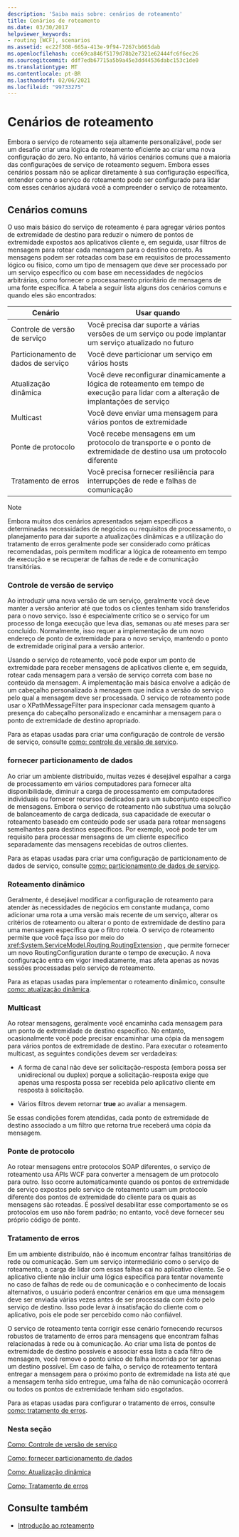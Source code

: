```yaml
---
description: 'Saiba mais sobre: cenários de roteamento'
title: Cenários de roteamento
ms.date: 03/30/2017
helpviewer_keywords:
- routing [WCF], scenarios
ms.assetid: ec22f308-665a-413e-9f94-7267cb665dab
ms.openlocfilehash: cce69ca846f5179d78b2e7321e62444fc6f6ec26
ms.sourcegitcommit: ddf7edb67715a5b9a45e3dd44536dabc153c1de0
ms.translationtype: MT
ms.contentlocale: pt-BR
ms.lasthandoff: 02/06/2021
ms.locfileid: "99733275"
---
```

# <a name="routing-scenarios"></a>Cenários de roteamento

Embora o serviço de roteamento seja altamente personalizável, pode ser um desafio criar uma lógica de roteamento eficiente ao criar uma nova configuração do zero.  No entanto, há vários cenários comuns que a maioria das configurações de serviço de roteamento seguem. Embora esses cenários possam não se aplicar diretamente à sua configuração específica, entender como o serviço de roteamento pode ser configurado para lidar com esses cenários ajudará você a compreender o serviço de roteamento.  
  
## <a name="common-scenarios"></a>Cenários comuns  

 O uso mais básico do serviço de roteamento é para agregar vários pontos de extremidade de destino para reduzir o número de pontos de extremidade expostos aos aplicativos cliente e, em seguida, usar filtros de mensagem para rotear cada mensagem para o destino correto. As mensagens podem ser roteadas com base em requisitos de processamento lógico ou físico, como um tipo de mensagem que deve ser processado por um serviço específico ou com base em necessidades de negócios arbitrárias, como fornecer o processamento prioritário de mensagens de uma fonte específica. A tabela a seguir lista alguns dos cenários comuns e quando eles são encontrados:  
  
|Cenário|Usar quando|  
|--------------|--------------|  
|Controle de versão de serviço|Você precisa dar suporte a várias versões de um serviço ou pode implantar um serviço atualizado no futuro|  
|Particionamento de dados de serviço|Você deve particionar um serviço em vários hosts|  
|Atualização dinâmica|Você deve reconfigurar dinamicamente a lógica de roteamento em tempo de execução para lidar com a alteração de implantações de serviço|  
|Multicast|Você deve enviar uma mensagem para vários pontos de extremidade|  
|Ponte de protocolo|Você recebe mensagens em um protocolo de transporte e o ponto de extremidade de destino usa um protocolo diferente|  
|Tratamento de erros|Você precisa fornecer resiliência para interrupções de rede e falhas de comunicação|  
  
> [!NOTE]
> Embora muitos dos cenários apresentados sejam específicos a determinadas necessidades de negócios ou requisitos de processamento, o planejamento para dar suporte a atualizações dinâmicas e a utilização do tratamento de erros geralmente pode ser considerado como práticas recomendadas, pois permitem modificar a lógica de roteamento em tempo de execução e se recuperar de falhas de rede e de comunicação transitórias.  
  
### <a name="service-versioning"></a>Controle de versão de serviço  

 Ao introduzir uma nova versão de um serviço, geralmente você deve manter a versão anterior até que todos os clientes tenham sido transferidos para o novo serviço. Isso é especialmente crítico se o serviço for um processo de longa execução que leva dias, semanas ou até meses para ser concluído. Normalmente, isso requer a implementação de um novo endereço de ponto de extremidade para o novo serviço, mantendo o ponto de extremidade original para a versão anterior.  
  
 Usando o serviço de roteamento, você pode expor um ponto de extremidade para receber mensagens de aplicativos cliente e, em seguida, rotear cada mensagem para a versão de serviço correta com base no conteúdo da mensagem. A implementação mais básica envolve a adição de um cabeçalho personalizado à mensagem que indica a versão do serviço pelo qual a mensagem deve ser processada. O serviço de roteamento pode usar o XPathMessageFilter para inspecionar cada mensagem quanto à presença do cabeçalho personalizado e encaminhar a mensagem para o ponto de extremidade de destino apropriado.  
  
 Para as etapas usadas para criar uma configuração de controle de versão de serviço, consulte [como: controle de versão de serviço](how-to-service-versioning.md).
  
### <a name="service-data-partitioning"></a>fornecer particionamento de dados  

 Ao criar um ambiente distribuído, muitas vezes é desejável espalhar a carga de processamento em vários computadores para fornecer alta disponibilidade, diminuir a carga de processamento em computadores individuais ou fornecer recursos dedicados para um subconjunto específico de mensagens. Embora o serviço de roteamento não substitua uma solução de balanceamento de carga dedicada, sua capacidade de executar o roteamento baseado em conteúdo pode ser usada para rotear mensagens semelhantes para destinos específicos. Por exemplo, você pode ter um requisito para processar mensagens de um cliente específico separadamente das mensagens recebidas de outros clientes.  
  
 Para as etapas usadas para criar uma configuração de particionamento de dados de serviço, consulte [como: particionamento de dados de serviço](how-to-service-data-partitioning.md).  
  
### <a name="dynamic-routing"></a>Roteamento dinâmico  

 Geralmente, é desejável modificar a configuração de roteamento para atender às necessidades de negócios em constante mudança, como adicionar uma rota a uma versão mais recente de um serviço, alterar os critérios de roteamento ou alterar o ponto de extremidade de destino para uma mensagem específica que o filtro roteia. O serviço de roteamento permite que você faça isso por meio do <xref:System.ServiceModel.Routing.RoutingExtension> , que permite fornecer um novo RoutingConfiguration durante o tempo de execução. A nova configuração entra em vigor imediatamente, mas afeta apenas as novas sessões processadas pelo serviço de roteamento.  
  
 Para as etapas usadas para implementar o roteamento dinâmico, consulte [como: atualização dinâmica](how-to-dynamic-update.md).
  
### <a name="multicast"></a>Multicast  

 Ao rotear mensagens, geralmente você encaminha cada mensagem para um ponto de extremidade de destino específico.  No entanto, ocasionalmente você pode precisar encaminhar uma cópia da mensagem para vários pontos de extremidade de destino. Para executar o roteamento multicast, as seguintes condições devem ser verdadeiras:  
  
- A forma de canal não deve ser solicitação-resposta (embora possa ser unidirecional ou duplex) porque a solicitação-resposta exige que apenas uma resposta possa ser recebida pelo aplicativo cliente em resposta à solicitação.  
  
- Vários filtros devem retornar **true** ao avaliar a mensagem.  
  
 Se essas condições forem atendidas, cada ponto de extremidade de destino associado a um filtro que retorna true receberá uma cópia da mensagem.  
  
### <a name="protocol-bridging"></a>Ponte de protocolo  

 Ao rotear mensagens entre protocolos SOAP diferentes, o serviço de roteamento usa APIs WCF para converter a mensagem de um protocolo para outro. Isso ocorre automaticamente quando os pontos de extremidade de serviço expostos pelo serviço de roteamento usam um protocolo diferente dos pontos de extremidade do cliente para os quais as mensagens são roteadas. É possível desabilitar esse comportamento se os protocolos em uso não forem padrão; no entanto, você deve fornecer seu próprio código de ponte.
  
### <a name="error-handling"></a>Tratamento de erros  

 Em um ambiente distribuído, não é incomum encontrar falhas transitórias de rede ou comunicação. Sem um serviço intermediário como o serviço de roteamento, a carga de lidar com essas falhas cai no aplicativo cliente. Se o aplicativo cliente não incluir uma lógica específica para tentar novamente no caso de falhas de rede ou de comunicação e o conhecimento de locais alternativos, o usuário poderá encontrar cenários em que uma mensagem deve ser enviada várias vezes antes de ser processada com êxito pelo serviço de destino. Isso pode levar à insatisfação do cliente com o aplicativo, pois ele pode ser percebido como não confiável.  
  
 O serviço de roteamento tenta corrigir esse cenário fornecendo recursos robustos de tratamento de erros para mensagens que encontram falhas relacionadas à rede ou à comunicação. Ao criar uma lista de pontos de extremidade de destino possíveis e associar essa lista a cada filtro de mensagem, você remove o ponto único de falha incorrida por ter apenas um destino possível. Em caso de falha, o serviço de roteamento tentará entregar a mensagem para o próximo ponto de extremidade na lista até que a mensagem tenha sido entregue, uma falha de não comunicação ocorrerá ou todos os pontos de extremidade tenham sido esgotados.  
  
 Para as etapas usadas para configurar o tratamento de erros, consulte [como: tratamento de erros](how-to-error-handling.md).
  
### <a name="in-this-section"></a>Nesta seção  

 [Como: Controle de versão de serviço](how-to-service-versioning.md)  
  
 [Como: fornecer particionamento de dados](how-to-service-data-partitioning.md)  
  
 [Como: Atualização dinâmica](how-to-dynamic-update.md)  
  
 [Como: Tratamento de erros](how-to-error-handling.md)  
  
## <a name="see-also"></a>Consulte também

- [Introdução ao roteamento](routing-introduction.md)
